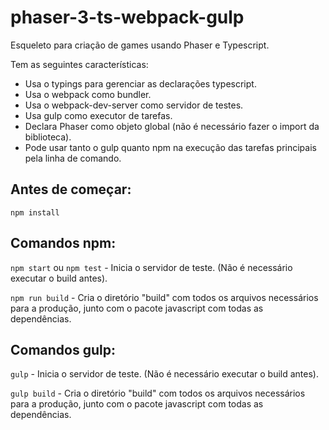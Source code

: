 # phaser-3-ts-webpack-gulp
Esqueleto para criação de games usando Phaser e Typescript.

Tem as seguintes características:

* Usa o typings para gerenciar as declarações typescript.
* Usa o webpack como bundler.
* Usa o webpack-dev-server como servidor de testes.
* Usa gulp como executor de tarefas.
* Declara Phaser como objeto global (não é necessário fazer o import da biblioteca).
* Pode usar tanto o gulp quanto npm na execução das tarefas principais pela linha de comando.

## Antes de começar:

`npm install`

## Comandos npm:

`npm start` ou `npm test` - Inicia o servidor de teste. (Não é necessário executar o build antes).

`npm run build` - Cria o diretório "build" com todos os arquivos necessários para a produção, junto com o pacote javascript com todas as dependências.

## Comandos gulp:

`gulp` - Inicia o servidor de teste. (Não é necessário executar o build antes).

`gulp build` - Cria o diretório "build" com todos os arquivos necessários para a produção, junto com o pacote javascript com todas as dependências.